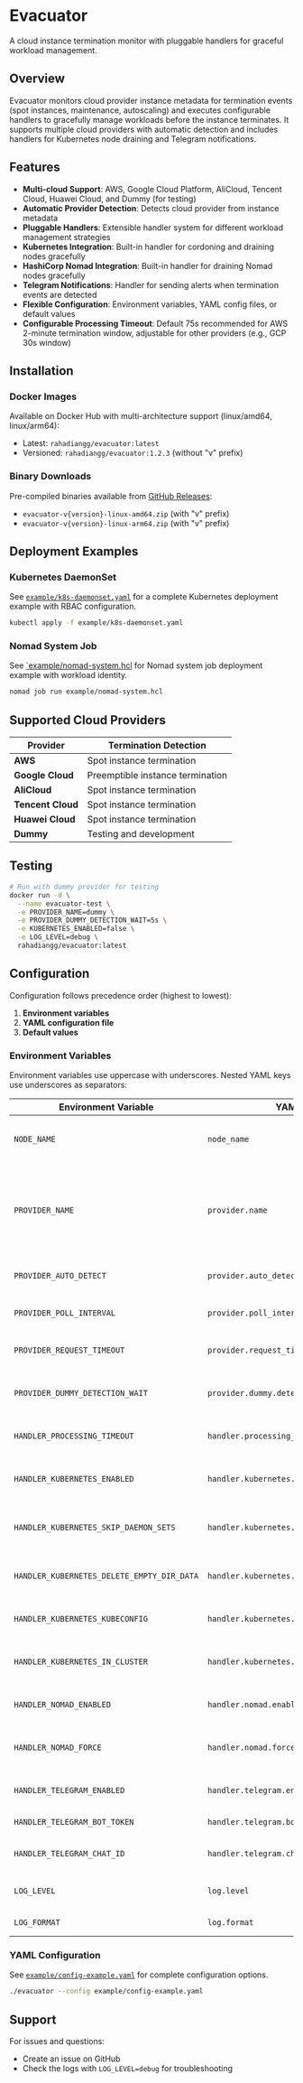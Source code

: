 # Evacuator

A cloud instance termination monitor with pluggable handlers for graceful workload management.

## Overview

Evacuator monitors cloud provider instance metadata for termination events (spot instances, maintenance, autoscaling) and executes configurable handlers to gracefully manage workloads before the instance terminates. It supports multiple cloud providers with automatic detection and includes handlers for Kubernetes node draining and Telegram notifications.

## Features

- **Multi-cloud Support**: AWS, Google Cloud Platform, AliCloud, Tencent Cloud, Huawei Cloud, and Dummy (for testing)
- **Automatic Provider Detection**: Detects cloud provider from instance metadata
- **Pluggable Handlers**: Extensible handler system for different workload management strategies
- **Kubernetes Integration**: Built-in handler for cordoning and draining nodes gracefully
- **HashiCorp Nomad Integration**: Built-in handler for draining Nomad nodes gracefully
- **Telegram Notifications**: Handler for sending alerts when termination events are detected
- **Flexible Configuration**: Environment variables, YAML config files, or default values
- **Configurable Processing Timeout**: Default 75s recommended for AWS 2-minute termination window, adjustable for other providers (e.g., GCP 30s window)

## Installation

### Docker Images

Available on Docker Hub with multi-architecture support (linux/amd64, linux/arm64):
- Latest: `rahadiangg/evacuator:latest`
- Versioned: `rahadiangg/evacuator:1.2.3` (without "v" prefix)

### Binary Downloads

Pre-compiled binaries available from [GitHub Releases](https://github.com/rahadiangg/evacuator/releases):
- `evacuator-v{version}-linux-amd64.zip` (with "v" prefix)
- `evacuator-v{version}-linux-arm64.zip` (with "v" prefix)

## Deployment Examples

### Kubernetes DaemonSet

See [`example/k8s-daemonset.yaml`](example/k8s-daemonset.yaml) for a complete Kubernetes deployment example with RBAC configuration.

```bash
kubectl apply -f example/k8s-daemonset.yaml
```

### Nomad System Job

See [`example/nomad-system.hcl](example/nomad-system.hcl) for Nomad system job deployment example with workload identity.

```bash
nomad job run example/nomad-system.hcl
```

## Supported Cloud Providers

| Provider | Termination Detection |
|----------|----------------------|
| **AWS** | Spot instance termination |
| **Google Cloud** | Preemptible instance termination |
| **AliCloud** | Spot instance termination |
| **Tencent Cloud** | Spot instance termination |
| **Huawei Cloud** | Spot instance termination |
| **Dummy** | Testing and development |

## Testing

```bash
# Run with dummy provider for testing
docker run -d \
  --name evacuator-test \
  -e PROVIDER_NAME=dummy \
  -e PROVIDER_DUMMY_DETECTION_WAIT=5s \
  -e KUBERNETES_ENABLED=false \
  -e LOG_LEVEL=debug \
  rahadiangg/evacuator:latest
```

## Configuration

Configuration follows precedence order (highest to lowest):
1. **Environment variables**
2. **YAML configuration file**
3. **Default values**

### Environment Variables

Environment variables use uppercase with underscores. Nested YAML keys use underscores as separators:

| Environment Variable | YAML Path | Default | Description |
|---------------------|-----------|---------|-------------|
| `NODE_NAME` | `node_name` | `""` | Node name (auto-detected if empty) |
| `PROVIDER_NAME` | `provider.name` | `""` | Cloud provider name (aws, gcp, alicloud, tencent, huawei, dummy) |
| `PROVIDER_AUTO_DETECT` | `provider.auto_detect` | `true` | Auto-detect cloud provider |
| `PROVIDER_POLL_INTERVAL` | `provider.poll_interval` | `"3s"` | Metadata polling interval |
| `PROVIDER_REQUEST_TIMEOUT` | `provider.request_timeout` | `"2s"` | Metadata request timeout |
| `PROVIDER_DUMMY_DETECTION_WAIT` | `provider.dummy.detection_wait` | `"10s"` | Dummy provider detection delay |
| `HANDLER_PROCESSING_TIMEOUT` | `handler.processing_timeout` | `"75s"` | Handler processing timeout |
| `HANDLER_KUBERNETES_ENABLED` | `handler.kubernetes.enabled` | `false` | Enable Kubernetes node draining |
| `HANDLER_KUBERNETES_SKIP_DAEMON_SETS` | `handler.kubernetes.skip_daemon_sets` | `true` | Skip DaemonSet pods during drain |
| `HANDLER_KUBERNETES_DELETE_EMPTY_DIR_DATA` | `handler.kubernetes.delete_empty_dir_data` | `false` | Delete pods with emptyDir volumes |
| `HANDLER_KUBERNETES_KUBECONFIG` | `handler.kubernetes.kubeconfig` | `""` | Path to kubeconfig file |
| `HANDLER_KUBERNETES_IN_CLUSTER` | `handler.kubernetes.in_cluster` | `true` | Use in-cluster service account |
| `HANDLER_NOMAD_ENABLED` | `handler.nomad.enabled` | `false` | Enable Nomad node draining |
| `HANDLER_NOMAD_FORCE` | `handler.nomad.force` | `false` | Force drain the node (ignore errors) |
| `HANDLER_TELEGRAM_ENABLED` | `handler.telegram.enabled` | `false` | Enable Telegram notifications |
| `HANDLER_TELEGRAM_BOT_TOKEN` | `handler.telegram.bot_token` | `""` | Telegram bot token |
| `HANDLER_TELEGRAM_CHAT_ID` | `handler.telegram.chat_id` | `""` | Telegram chat/channel ID |
| `LOG_LEVEL` | `log.level` | `"info"` | Log level (debug, info, warn, error) |
| `LOG_FORMAT` | `log.format` | `"json"` | Log format (json, text) |

### YAML Configuration

See [`example/config-example.yaml`](example/config-example.yaml) for complete configuration options.

```bash
./evacuator --config example/config-example.yaml
```

## Support

For issues and questions:
- Create an issue on GitHub
- Check the logs with `LOG_LEVEL=debug` for troubleshooting
